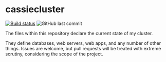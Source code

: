 # cassiecluster

[![Build status](https://ci.sapphic.systems/api/v1/teams/main/pipelines/cassiecluster/badge)](https://ci.sapphic.systems/teams/main/pipelines/cassiecluster)
![GitHub last commit](https://img.shields.io/github/last-commit/SapphicCode/cassiecluster)

The files within this repository declare the current state of my cluster.

They define databases, web servers, web apps, and any number of other things. Issues are welcome, but pull requests will be treated with extreme scrutiny, considering the scope of the project.
